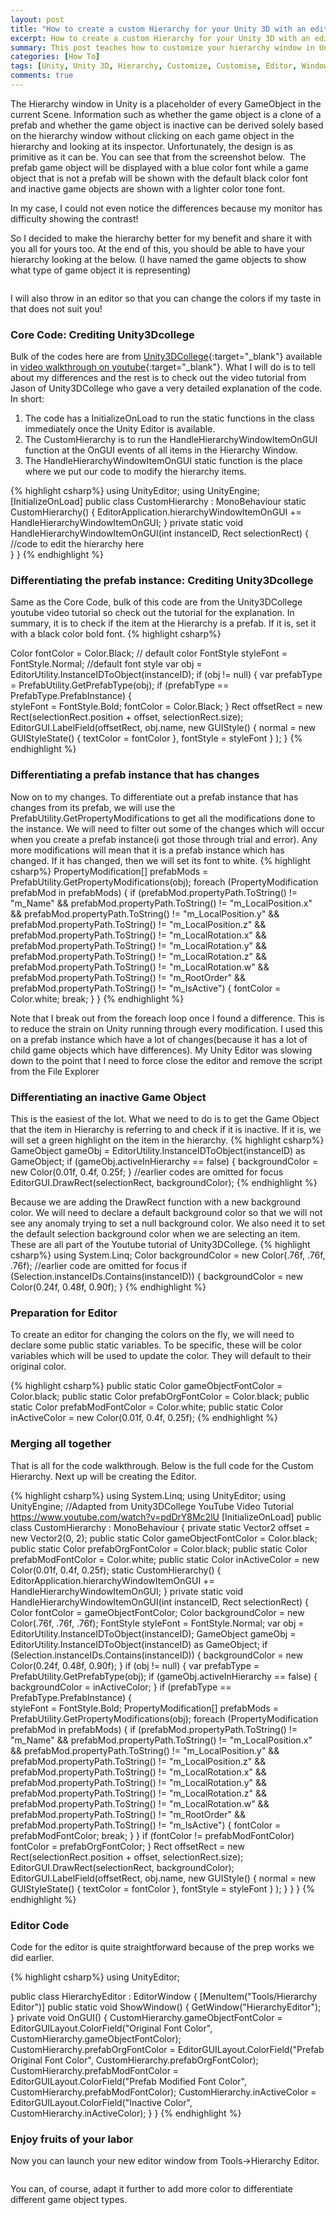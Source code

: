 ```yaml
---
layout: post
title: "How to create a custom Hierarchy for your Unity 3D with an editor"
excerpt: How to create a custom Hierarchy for your Unity 3D with an editor
summary: This post teaches how to customize your hierarchy window in Unity 3D Editor
categories: [How To]
tags: [Unity, Unity 3D, Hierarchy, Customize, Customise, Editor, Window, C Sharp, gaming, classic]
comments: true
---
```


The Hierarchy window in Unity is a placeholder of every GameObject in the current Scene. Information such as whether the game object is a clone of a prefab and whether the game object is inactive can be derived solely based on the hierarchy window without clicking on each game object in the hierarchy and looking at its inspector. Unfortunately, the design is as primitive as it can be. You can see that from the screenshot below.
<img src="{{ site.baseurl }}/images/Unity_Custom_Hierarchy_1.png" alt="">
The prefab game object will be displayed with a blue color font while a game object that is not a prefab will be shown with the default black color font and inactive game objects are shown with a lighter color tone font. 
<div class="info">In my case, I could not even notice the differences because my monitor has difficulty showing the contrast!</div>

So I decided to make the hierarchy better for my benefit and share it with you all for yours too.
At the end of this, you should be able to have your hierarchy looking at the below. (I have named the game objects to show what type of game object it is representing)

<img src="{{ site.baseurl }}/images/Unity_Custom_Hierarchy_2.png" alt="">

I will also throw in an editor so that you can change the colors if my taste in that does not suit you!

### Core Code: Crediting Unity3Dcollege
Bulk of the codes here are from [Unity3DCollege](https://unity3d.college){:target="_blank"} available in [video walkthrough on youtube](https://www.youtube.com/watch?v=pdDrY8Mc2lU&t=236s){:target="_blank"}. What I will do is to tell about my differences and the rest is to check out the video tutorial from Jason of Unity3DCollege who gave a very detailed explanation of the code. In short:<br>
1. The code has a <keyword>InitializeOnLoad</keyword> to run the static functions in the class immediately once the Unity Editor is available.<br>
2. The <keyword>CustomHierarchy</keyword> is to run the HandleHierarchyWindowItemOnGUI function at the OnGUI events of all items in the Hierarchy Window.<br>
3. The <keyword>HandleHierarchyWindowItemOnGUI</keyword> static function is the place where we put our code to modify the hierarchy items.

{% highlight csharp%}
using UnityEditor;
using UnityEngine;
[InitializeOnLoad]
public class CustomHierarchy : MonoBehaviour
    static CustomHierarchy()
    {
        EditorApplication.hierarchyWindowItemOnGUI += HandleHierarchyWindowItemOnGUI;
    }
    private static void HandleHierarchyWindowItemOnGUI(int instanceID, Rect selectionRect)
    {
		//code to edit the hierarchy here        
    }
}
{% endhighlight %}

### Differentiating the prefab instance: Crediting Unity3Dcollege
Same as the Core Code, bulk of this code are from the Unity3DCollege youtube video tutorial so check out the tutorial for the explanation. In summary, it is to check if the item at the Hierarchy is a prefab. If it is, set it with a black color bold font. 
{% highlight csharp%}

Color fontColor = Color.Black; // default color
FontStyle styleFont = FontStyle.Normal; //default font style
var obj = EditorUtility.InstanceIDToObject(instanceID);
if (obj != null)
{
    var prefabType = PrefabUtility.GetPrefabType(obj);
    if (prefabType == PrefabType.PrefabInstance)
    {   
        styleFont = FontStyle.Bold;
        fontColor = Color.Black;
    }
    Rect offsetRect = new Rect(selectionRect.position + offset, selectionRect.size);
	EditorGUI.LabelField(offsetRect, obj.name, new GUIStyle()
	{
	    normal = new GUIStyleState() { textColor = fontColor },
	    fontStyle = styleFont
	}
	);
}
{% endhighlight %}

### Differentiating a prefab instance that has changes
Now on to my changes. To differentiate out a prefab instance that has changes from its prefab, we will use the PrefabUtility.GetPropertyModifications to get all the modifications done to the instance. We will need to filter out some of the changes which will occur when you create a prefab instance(i got those through trial and error). Any more modifications will mean that it is a prefab instance which has changed. If it has changed, then we will set its font to white.
{% highlight csharp%}
PropertyModification[] prefabMods = PrefabUtility.GetPropertyModifications(obj);
foreach (PropertyModification prefabMod in prefabMods)
{
    if (prefabMod.propertyPath.ToString() != "m_Name" && prefabMod.propertyPath.ToString() != "m_LocalPosition.x" && prefabMod.propertyPath.ToString() != "m_LocalPosition.y" && prefabMod.propertyPath.ToString() != "m_LocalPosition.z" && prefabMod.propertyPath.ToString() != "m_LocalRotation.x" && prefabMod.propertyPath.ToString() != "m_LocalRotation.y" && prefabMod.propertyPath.ToString() != "m_LocalRotation.z" && prefabMod.propertyPath.ToString() != "m_LocalRotation.w" && prefabMod.propertyPath.ToString() != "m_RootOrder" && prefabMod.propertyPath.ToString() != "m_IsActive")
    {
        fontColor = Color.white;
        break;
    }
}
{% endhighlight %}

<div class="warning">Note that I break out from the foreach loop once I found a difference. This is to reduce the strain on Unity running through every modification. I used this on a prefab instance which have a lot of changes(because it has a lot of child game objects which have differences). My Unity Editor was slowing down to the point that I need to force close the editor and remove the script from the File Explorer</div>

### Differentiating an inactive Game Object
This is the easiest of the lot. What we need to do is to get the Game Object that the item in Hierarchy is referring to and check if it is inactive. If it is, we will set a green highlight on the item in the hierarchy.
{% highlight csharp%}
GameObject gameObj = EditorUtility.InstanceIDToObject(instanceID) as GameObject;
if (gameObj.activeInHierarchy == false)
{
    backgroundColor = new Color(0.01f, 0.4f, 0.25f;
}
//earlier codes are omitted for focus
EditorGUI.DrawRect(selectionRect, backgroundColor);
{% endhighlight %}

Because we are adding the DrawRect function with a new background color. We will need to declare a default background color so that we will not see any anomaly trying to set a null background color. We also need it to set the default selection background color when we are selecting an item. These are all part of the Youtube tutorial of Unity3DCollege. 
{% highlight csharp%}
using System.Linq;
Color backgroundColor = new Color(.76f, .76f, .76f);
//earlier code are omitted for focus
if (Selection.instanceIDs.Contains(instanceID))
{
    backgroundColor = new Color(0.24f, 0.48f, 0.90f);
}
{% endhighlight %}

### Preparation for Editor
To create an editor for changing the colors on the fly, we will need to declare some public static variables. To be specific, these will be color variables which will be used to update the color. They will default to their original color.

{% highlight csharp%}
public static Color gameObjectFontColor = Color.black;
public static Color prefabOrgFontColor = Color.black;
public static Color prefabModFontColor = Color.white;
public static Color inActiveColor = new Color(0.01f, 0.4f, 0.25f);
{% endhighlight %}

### Merging all together
That is all for the code walkthrough. Below is the full code for the Custom Hierarchy. Next up will be creating the Editor.

{% highlight csharp%}
using System.Linq;
using UnityEditor;
using UnityEngine;
//Adapted from Unity3DCollege YouTube Video Tutorial https://www.youtube.com/watch?v=pdDrY8Mc2lU
[InitializeOnLoad]
public class CustomHierarchy : MonoBehaviour
{
    private static Vector2 offset = new Vector2(0, 2);
    public static Color gameObjectFontColor = Color.black;
    public static Color prefabOrgFontColor = Color.black;
    public static Color prefabModFontColor = Color.white;
    public static Color inActiveColor = new Color(0.01f, 0.4f, 0.25f);
    static CustomHierarchy()
    {
        EditorApplication.hierarchyWindowItemOnGUI += HandleHierarchyWindowItemOnGUI;
    }
    private static void HandleHierarchyWindowItemOnGUI(int instanceID, Rect selectionRect)
    {
        Color fontColor = gameObjectFontColor;
        Color backgroundColor = new Color(.76f, .76f, .76f);
        FontStyle styleFont = FontStyle.Normal;
        var obj = EditorUtility.InstanceIDToObject(instanceID);
        GameObject gameObj = EditorUtility.InstanceIDToObject(instanceID) as GameObject;
        if (Selection.instanceIDs.Contains(instanceID))
        {
            backgroundColor = new Color(0.24f, 0.48f, 0.90f);
        }
        if (obj != null)
        {
            var prefabType = PrefabUtility.GetPrefabType(obj);
            if (gameObj.activeInHierarchy == false)
            {
                backgroundColor = inActiveColor;
            }
            if (prefabType == PrefabType.PrefabInstance)
            {   
                styleFont = FontStyle.Bold;
                PropertyModification[] prefabMods = PrefabUtility.GetPropertyModifications(obj);
                foreach (PropertyModification prefabMod in prefabMods)
                {
                    if (prefabMod.propertyPath.ToString() != "m_Name" && prefabMod.propertyPath.ToString() != "m_LocalPosition.x" && prefabMod.propertyPath.ToString() != "m_LocalPosition.y" && prefabMod.propertyPath.ToString() != "m_LocalPosition.z" && prefabMod.propertyPath.ToString() != "m_LocalRotation.x" && prefabMod.propertyPath.ToString() != "m_LocalRotation.y" && prefabMod.propertyPath.ToString() != "m_LocalRotation.z" && prefabMod.propertyPath.ToString() != "m_LocalRotation.w" && prefabMod.propertyPath.ToString() != "m_RootOrder" && prefabMod.propertyPath.ToString() != "m_IsActive")
                    {
                        fontColor = prefabModFontColor;
                        break;
                    }
                }
                if (fontColor != prefabModFontColor) fontColor = prefabOrgFontColor;
            }
            Rect offsetRect = new Rect(selectionRect.position + offset, selectionRect.size);
            EditorGUI.DrawRect(selectionRect, backgroundColor);
            EditorGUI.LabelField(offsetRect, obj.name, new GUIStyle()
            {
                normal = new GUIStyleState() { textColor = fontColor },
                fontStyle = styleFont
            }
            );
        }
    }
}
{% endhighlight %}

### Editor Code

Code for the editor is quite straightforward because of the prep works we did earlier.

{% highlight csharp%}
using UnityEditor;

public class HierarchyEditor : EditorWindow
{
    [MenuItem("Tools/Hierarchy Editor")]
    public static void ShowWindow()
    {
        GetWindow<HierarchyEditor>("HierarchyEditor");
    }
    private void OnGUI()
    {
        CustomHierarchy.gameObjectFontColor = EditorGUILayout.ColorField("Original Font Color", CustomHierarchy.gameObjectFontColor);
        CustomHierarchy.prefabOrgFontColor = EditorGUILayout.ColorField("Prefab Original Font Color", CustomHierarchy.prefabOrgFontColor);
        CustomHierarchy.prefabModFontColor = EditorGUILayout.ColorField("Prefab Modified Font Color", CustomHierarchy.prefabModFontColor);
        CustomHierarchy.inActiveColor = EditorGUILayout.ColorField("Inactive Color", CustomHierarchy.inActiveColor);
    }
}
{% endhighlight %}

### Enjoy fruits of your labor
Now you can launch your new editor window from Tools->Hierarchy Editor.

<img src="{{ site.baseurl }}/images/Unity_Custom_Hierarchy_3.gif" alt="">

You can, of course, adapt it further to add more color to differentiate different game object types.

